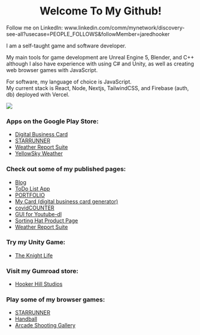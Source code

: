 <h1 style="text-align: center">Welcome To My Github!</h2>
Follow me on LinkedIn: www.linkedin.com/comm/mynetwork/discovery-see-all?usecase=PEOPLE_FOLLOWS&followMember=jaredhooker
<p>I am a self-taught game and software developer.</p><p>My main tools for game development are Unreal Engine 5, Blender, and C++ although I also have experience with using C# and Unity, as well as creating web browser games with JavaScript.</p>
<p>For software, my language of choice is JavaScript.<br> My current stack is React, Node, Nextjs, TailwindCSS, and Firebase (auth, db) deployed with Vercel.</p> 
 <a href="https://skillicons.dev">
 <img src="https://skillicons.dev/icons?i=unreal,unity,blender,github,vscode,netlify,nodejs,react,nextjs,tailwind,firebase,vercel&perline=6" />
 </a>
<h3>Apps on the Google Play Store:</h3>
<ul>
<li>
<a href="https://play.google.com/store/apps/details?id=card.digitalbusinesscard" target="">Digital Business Card</a>
</li>
<li>
<a href="https://play.google.com/store/apps/details?id=runner.starrunner" target="">STARRUNNER</a>
</li>
<li>
<a href="https://play.google.com/store/apps/details?id=weatherreport.suite" target="">Weather Report Suite</a>
</li>
<li>
<a href="https://play.google.com/store/apps/details?id=weather.yellowsky" target="">YellowSky Weather</a>
</li>
</ul>
<h3>Check out some of my published pages:</h3>
<ul>
<li>
<a href="https://nextjs-blog-jrh89.vercel.app/" target="">Blog</a>
</li>
<li>
<a href="https://nextjs-todo-rose.vercel.app" target="">ToDo List App</a>
</li>
<li>
<a href="https://jaredsportfolio.netlify.app" target="">PORTFOLIO</a>
</li>
<li>
<a href="https://next-mycard.vercel.app" target="">My Card (digital business card generator)</a>
</li>
<li>
<a href="https://countingcovid.netlify.app" target="">covidCOUNTER</a>
</li>
<li>
<a href="https://jrh89.GitHub.io/FMDownloadPage" target="">GUI for Youtube-dl</a>
</li>
<li>
<a href="https://jrh89.github.io/SHDownloadPage/" target="">Sorting Hat Product Page</a>
</li>
<li>
<a href="https://jrh89.github.io/WeatherReportSuite" target="">Weather Report Suite</a>
</li>
</ul>

<h3>Try my Unity Game:</h3>
<ul>
<li>
<a href="https://jrh89.itch.io/the-knight-life" target="">The Knight Life</a>
</li>
</ul>
<h3>Visit my Gumroad store:</h3>
<ul>
<li>
<a href="https://jrh89.gumroad.com" target="">Hooker Hill Studios</a>
</li>
</ul>

<h3>Play some of my browser games:</h3>
<ul>
<li>
<a href="https://jaredsportfolio.netlify.app/runner.html" target="">STARRUNNER</a>
</li>
<li>
<a href="https://jaredsportfolio.netlify.app/pong" target="">Handball</a>
</li>
<li>
<a href="https://jaredsportfolio.netlify.app/shooter" target="">Arcade Shooting Gallery</a>
</li>
</ul>

